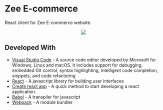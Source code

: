 # Zee E-commerce

React client for Zee E-commerce website.

<p align="center">
  <img src="https://drive.google.com/uc?export=download&id=1d1f_L9nmGPL7SMUIvBfyDtbPPFcrXkrx">
</p>

## Developed With

* [Visual Studio Code](https://code.visualstudio.com/) - A source code editor developed by Microsoft for Windows, Linux and macOS. It includes support for debugging, embedded Git control, syntax highlighting, intelligent code completion, snippets, and code refactoring
* [React](https://reactjs.org/) - A javascript library for building user interfaces
* [Create react app](https://create-react-app.dev/) - A quick method to start developing a react application.
* [Babel](https://babeljs.io/) - A transpiler for javascript
* [Webpack](https://webpack.js.org/) - A module bundler
